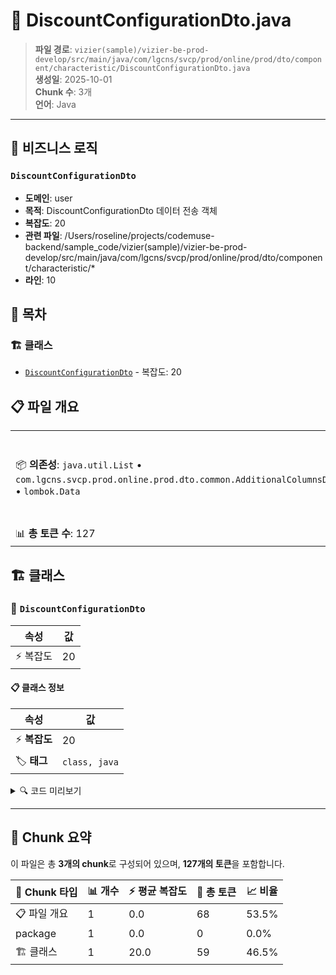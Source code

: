 # 📄 DiscountConfigurationDto.java

> **파일 경로**: `vizier(sample)/vizier-be-prod-develop/src/main/java/com/lgcns/svcp/prod/online/prod/dto/component/characteristic/DiscountConfigurationDto.java`  
> **생성일**: 2025-10-01  
> **Chunk 수**: 3개  
> **언어**: Java
---



## 💼 비즈니스 로직

### `DiscountConfigurationDto`
- **도메인**: user
- **목적**: DiscountConfigurationDto 데이터 전송 객체
- **복잡도**: 20
- **관련 파일**: /Users/roseline/projects/codemuse-backend/sample_code/vizier(sample)/vizier-be-prod-develop/src/main/java/com/lgcns/svcp/prod/online/prod/dto/component/characteristic/*
- **라인**: 10


## 📑 목차

### 🏗️ 클래스
- [`DiscountConfigurationDto`](#class-discountconfigurationdto) - 복잡도: 20

## 📋 파일 개요

| | |
|--|--|
| 📦 **의존성**: `java.util.List` • `com.lgcns.svcp.prod.online.prod.dto.common.AdditionalColumnsDto` • `lombok.Data` | ⚡ **총 복잡도**: 20 |
| 📊 **총 토큰 수**: 127 |  |



## 🏗️ 클래스

### <a id="class-discountconfigurationdto"></a>🎯 `DiscountConfigurationDto`

| 속성 | 값 |
|------|----|
| ⚡ 복잡도 | 20 |



#### 📋 클래스 정보

| 속성 | 값 |
|------|----|
| ⚡ **복잡도** | 20 || 📍 **라인 범위** | 10-10 |
| 🏷️ **태그** | `class, java` |

<details>
<summary>🔍 코드 미리보기</summary>

```java
public class DiscountConfigurationDto {
	private String dcCfgrtUuid;
	private String dcCfgrtCode;
	private String dcCfgrtName;
	private String dcRgstDivCode;
	private String dcApplyPriodCnt;
	private String dcApplyPriodUnitCode;
	private String usePriodApplyCode;
	private String dplcnRgstPosibYn;
	private String dcCfgrtOvwCntn;
	private String rgstDeptName;
	private String dplcTrgtUuid;
	private String validStartDtm;
	private String validEndDtm;
	private String rgstUser;
	private String rgstDtm;
	private String updUser;
	private String updDtm;
	private List<AdditionalColumnsDto> additionalColumns;
}...
```

**Chunk 정보**
- 🆔 **ID**: `697137aaa752`
- 📍 **라인**: 10-10
- 📊 **토큰**: 59
- 🏷️ **태그**: `class, java`

</details>

---





## 🧩 Chunk 요약

이 파일은 총 **3개의 chunk**로 구성되어 있으며, **127개의 토큰**을 포함합니다.

| 🧩 Chunk 타입 | 📊 개수 | ⚡ 평균 복잡도 | 📝 총 토큰 | 📈 비율 |
|---------------|--------|-------------|----------|--------|
| 📋 파일 개요 | 1 | 0.0 | 68 | 53.5% |
| package | 1 | 0.0 | 0 | 0.0% |
| 🏗️ 클래스 | 1 | 20.0 | 59 | 46.5% |

